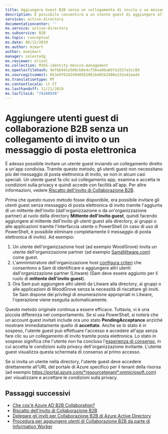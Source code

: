 ```yaml
---
title: Aggiungere Guest B2B senza un collegamento di invito o un messaggio di posta elettronica-Azure AD
description: È possibile consentire a un utente guest di aggiungere altri utenti guest ad Azure Active Directory senza riscattare un invito in Collaborazione B2B di Azure Active Directory.
services: active-directory
documentationcenter: ''
ms.service: active-directory
ms.subservice: B2B
ms.topic: conceptual
ms.date: 06/12/2019
ms.author: mimart
author: msmimart
manager: celestedg
ms.reviewer: elisol
ms.collection: M365-identity-device-management
ms.openlocfilehash: 9efbb941e589cb8e4cf56ee06a697a1557a3cc89
ms.sourcegitcommit: 653e9f61b24940561061bd65b2486e232e41ead4
ms.translationtype: MT
ms.contentlocale: it-IT
ms.lasthandoff: 11/21/2019
ms.locfileid: "74268936"
---
```

# <a name="add-b2b-collaboration-guest-users-without-an-invitation-link-or-email"></a>Aggiungere utenti guest di collaborazione B2B senza un collegamento di invito o un messaggio di posta elettronica

È adesso possibile invitare un utente guest inviando un collegamento diretto a un'app condivisa. Tramite questo metodo, gli utenti guest non necessitano più del messaggio di posta elettronica di invito, se non in alcuni casi speciali. Un utente guest fa clic sul collegamento app, esamina e accetta le condizioni sulla privacy e quindi accede con facilità all'app. Per altre informazioni, vedere [Riscatto dell'invito di Collaborazione B2B](redemption-experience.md).   

Prima che questo nuovo metodo fosse disponibile, era possibile invitare gli utenti guest senza messaggio di posta elettronica di invito tramite l'aggiunta di un mittente dell'invito (dall'organizzazione o da un'organizzazione partner) al ruolo della directory **Mittente dell'invito guest**, quindi facendo aggiungere al mittente dell'invito gli utenti guest alla directory, ai gruppi o alle applicazioni tramite l'interfaccia utente o PowerShell (in caso di uso di PowerShell, è possibile eliminare completamente il messaggio di posta elettronica di invito). Ad esempio:

1. Un utente dell'organizzazione host (ad esempio WoodGrove) invita un utente dell'organizzazione partner (ad esempio Sam@litware.com) come guest.
2. L'amministratore dell'organizzazione host [configura criteri](delegate-invitations.md) che consentono a Sam di identificare e aggiungere altri utenti dall'organizzazione partner (Litware) (Sam deve essere aggiunto per il ruolo di **mittente dell'invito guest**).
3. Ora Sam può aggiungere altri utenti da Litware alla directory, ai gruppi o alle applicazioni di WoodGrove senza la necessità di riscattare gli inviti. Se Sam dispone dei privilegi di enumerazione appropriati in Litware, l'operazione viene eseguita automaticamente.
 
Questo metodo originale continua a essere efficace. Tuttavia, vi è una piccola differenza nel comportamento. Se si usa PowerShell, si noterà che un account guest invitati include ora uno stato **PendingAcceptance** anziché mostrare immediatamente quello di **accettato**. Anche se lo stato è in sospeso, l'utente guest può effettuare l'accesso e accedere all'app senza fare clic su un collegamento di invito tramite posta elettronica. Lo stato in sospeso significa che l'utente non ha concluso l'[esperienza di consenso](redemption-experience.md#consent-experience-for-the-guest), in cui accetta le condizioni sulla privacy dell'organizzazione invitante. L'utente guest visualizza questa schermata di consenso al primo accesso. 

Se si invita un utente nella directory, l'utente guest deve accedere direttamente all'URL del portale di Azure specifico per il tenant della risorsa (ad esempio https://portal.azure.com/*resourcetenant*.onmicrosoft.com) per visualizzare e accettare le condizioni sulla privacy.

## <a name="next-steps"></a>Passaggi successivi

- [Che cos'è Azure AD B2B Collaboration?](what-is-b2b.md)
- [Riscatto dell'invito di Collaborazione B2B](redemption-experience.md)
- [Delegare gli inviti per Collaborazione B2B di Azure Active Directory](delegate-invitations.md)
- [Procedura per aggiungere utenti di Collaborazione B2B da parte di Information Worker](add-users-information-worker.md)

